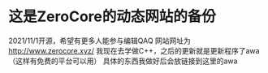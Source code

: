 # 这是ZeroCore的动态网站的备份
2021/11/1开源，希望有更多人能参与编辑QAQ
网站网址为 http://www.zerocore.xyz/
我现在去学做C++，之后的更新就是更新程序了awa（这样有免费的平台可以用）
具体的东西我做好后会放链接到这里的awa